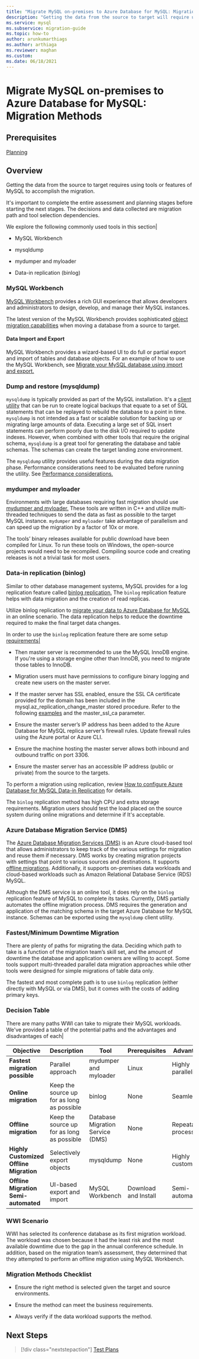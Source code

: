 ```yaml
---
title: "Migrate MySQL on-premises to Azure Database for MySQL: Migration Methods"
description: "Getting the data from the source to target will require using tools or features of MySQL to accomplish the migration."
ms.service: mysql
ms.subservice: migration-guide
ms.topic: how-to
author: arunkumarthiags
ms.author: arthiaga
ms.reviewer: maghan
ms.custom:
ms.date: 06/18/2021
---
```


# Migrate MySQL on-premises to Azure Database for MySQL: Migration Methods

## Prerequisites

[Planning](04-planning.md)

## Overview

Getting the data from the source to target requires using tools or features of MySQL to accomplish the migration.

It's important to complete the entire assessment and planning stages before starting the next stages. The decisions and data collected are migration path and tool selection dependencies.

We explore the following commonly used tools in this section|

  - MySQL Workbench

  - mysqldump

  - mydumper and myloader

  - Data-in replication (binlog)

### MySQL Workbench

[MySQL Workbench](https|//www.mysql.com/products/workbench/) provides a rich GUI experience that allows developers and administrators to design, develop, and manage their MySQL instances.

The latest version of the MySQL Workbench provides sophisticated [object migration capabilities](https|//www.mysql.com/products/workbench/migrate/) when moving a database from a source to target.

#### Data Import and Export

MySQL Workbench provides a wizard-based UI to do full or partial export and import of tables and database objects. For an example of how to use the MySQL Workbench, see [Migrate your MySQL database using import and export. ](../../concepts-migrate-import-export.md)

### Dump and restore (mysqldump)

`mysqldump` is typically provided as part of the MySQL installation. It's a [client utility](https|//dev.mysql.com/doc/refman/5.7/en/mysqldump.html) that can be run to create logical backups that equate to a set of SQL statements that can be replayed to rebuild the database to a point in time. `mysqldump` is not intended as a fast or scalable solution for backing up or migrating large amounts of data. Executing a large set of SQL insert statements can perform poorly due to the disk I/O required to update indexes. However, when combined with other tools that require the original schema, `mysqldump` is a great tool for generating the database and table schemas. The schemas can create the target landing zone environment.

The `mysqldump` utility provides useful features during the data migration phase. Performance considerations need to be evaluated before running the utility. See [Performance considerations.](../../concepts-migrate-dump-restore.md#performance-considerations)

### mydumper and myloader

Environments with large databases requiring fast migration should use [mydumper and myloader.](https|//github.com/maxbube/mydumper) These tools are written in C++ and utilize multi-threaded techniques to send the data as fast as possible to the target MySQL instance. `mydumper` and `myloader` take advantage of parallelism and can speed up the migration by a factor of 10x or more.

The tools’ binary releases available for public download have been compiled for Linux. To run these tools on Windows, the open-source projects would need to be recompiled. Compiling source code and creating releases is not a trivial task for most users.

### Data-in replication (binlog)

Similar to other database management systems, MySQL provides for a log replication feature called [binlog replication.](https|//dev.mysql.com/doc/refman/5.7/en/binlog-replication-configuration-overview.html) The `binlog` replication feature helps with data migration and the creation of read replicas.

Utilize binlog replication to [migrate your data  to Azure Database for MySQL](../../concepts-data-in-replication.md) in an online scenario. The data replication helps to reduce the downtime required to make the final target data changes.

In order to use the `binlog` replication feature there are some setup [requirements|](../../howto-data-in-replication.md#link-source-and-replica-servers-to-start-data-in-replication)

  - Then master server is recommended to use the MySQL InnoDB engine. If you're using a storage engine other than InnoDB, you need to migrate those tables to InnoDB.

  - Migration users must have permissions to configure binary logging and create new users on the master server.

  - If the master server has SSL enabled, ensure the SSL CA certificate provided for the domain has been included in the mysql.az\_replication\_change\_master stored procedure. Refer to the following [examples](../../howto-data-in-replication.md#link-source-and-replica-servers-to-start-data-in-replication) and the master\_ssl\_ca parameter.

  - Ensure the master server’s IP address has been added to the Azure Database for MySQL replica server’s firewall rules. Update firewall rules using the Azure portal or Azure CLI.

  - Ensure the machine hosting the master server allows both inbound and outbound traffic on port 3306.

  - Ensure the master server has an accessible IP address (public or private) from the source to the targets.

To perform a migration using replication, review [How to configure Azure Database for MySQL Data-in Replication](../../howto-data-in-replication.md#link-source-and-replica-servers-to-start-data-in-replication) for details.

The `binlog` replication method has high CPU and extra storage requirements. Migration users should test the load placed on the source system during online migrations and determine if It's acceptable.

### Azure Database Migration Service (DMS)

The [Azure Database Migration Services (DMS)](https|//azure.microsoft.com/services/database-migration/) is an Azure cloud-based tool that allows administrators to keep track of the various settings for migration and reuse them if necessary. DMS works by creating migration projects with settings that point to various sources and destinations. It supports [offline migrations](../../../dms/tutorial-mysql-azure-mysql-offline-portal.md). Additionally, it supports on-premises data workloads and cloud-based workloads such as Amazon Relational Database Service (RDS) MySQL.

Although the DMS service is an online tool, it does rely on the `binlog` replication feature of MySQL to complete its tasks. Currently, DMS partially automates the offline migration process. DMS requires the generation and application of the matching schema in the target Azure Database for MySQL instance. Schemas can be exported using the `mysqldump` client utility.

### Fastest/Minimum Downtime Migration

There are plenty of paths for migrating the data. Deciding which path to take is a function of the migration team’s skill set, and the amount of downtime the database and application owners are willing to accept. Some tools support multi-threaded parallel data migration approaches while other tools were designed for simple migrations of table data only.

The fastest and most complete path is to use `binlog` replication (either directly with MySQL or via DMS), but it comes with the costs of adding primary keys.

### Decision Table

There are many paths WWI can take to migrate their MySQL workloads. We've provided a table of the potential paths and the advantages and disadvantages of each|

| Objective | Description | Tool | Prerequisites | Advantages | Disadvantages |
|-----------|-------------|------|---------------|------------|---------------|
| **Fastest migration possible** | Parallel approach| mydumper and myloader | Linux | Highly parallelized | Target throttling |
| **Online migration** | Keep the source up for as long as possible | binlog | None | Seamless | Extra processing and storage |
| **Offline migration** | Keep the source up for as long as possible | Database Migration Service (DMS)| None | Repeatable process | Limited to data only, supports all MySQL versions |
| **Highly Customized Offline Migration** | Selectively export objects | mysqldump | None | Highly customizable | Manual |
| **Offline Migration Semi-automated** | UI-based export and import | MySQL Workbench | Download and Install | Semi-automated | Only common sets of switches are supported |

### WWI Scenario

WWI has selected its conference database as its first migration workload. The workload was chosen because it had the least risk and the most available downtime due to the gap in the annual conference schedule. In addition, based on the migration team’s assessment, they determined that they attempted to perform an offline migration using MySQL Workbench.

### Migration Methods Checklist

  - Ensure the right method is selected given the target and source environments.

  - Ensure the method can meet the business requirements.

  - Always verify if the data workload supports the method.  


## Next Steps

> [!div class="nextstepaction"]
> [Test Plans](./06-test-plans.md)